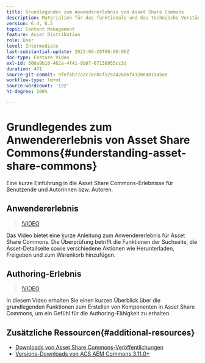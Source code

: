 ```yaml
---
title: Grundlegendes zum Anwendererlebnis von Asset Share Commons
description: Materialien für das funktionale und das technische Verständnis von Assets Share Commons
version: 6.4, 6.5
topic: Content Management
feature: Asset Distribution
role: User
level: Intermediate
last-substantial-update: 2022-06-20T00:00:00Z
doc-type: Feature Video
exl-id: 500a9b10-462a-4f41-9b07-67138955cc3d
duration: 471
source-git-commit: 9fef4b77a2c70c8cf525d42686f4120e481945ee
workflow-type: tm+mt
source-wordcount: '122'
ht-degree: 100%

---
```


# Grundlegendes zum Anwendererlebnis von Asset Share Commons{#understanding-asset-share-commons}

Eine kurze Einführung in die Asset Share Commons-Erlebnisse für Benutzende und Autorinnen bzw. Autoren.

## Anwendererlebnis

>[!VIDEO](https://video.tv.adobe.com/v/20497?quality=12&learn=on)

Das Video bietet eine kurze Anleitung zum Anwendererlebnis für Asset Share Commons. Die Überprüfung betrifft die Funktionen der Suchseite, die Asset-Detailseite sowie verschiedene Aktionen wie Herunterladen, Freigeben und zum Warenkorb hinzufügen.

## Authoring-Erlebnis

>[!VIDEO](https://video.tv.adobe.com/v/20498?quality=12&learn=on)

In diesem Video erhalten Sie einen kurzen Überblick über die grundlegenden Funktionen zum Erstellen von Komponenten in Asset Share Commons, um ein Gefühl für die Authoring-Fähigkeit zu erhalten.

## Zusätzliche Ressourcen{#additional-resources}

* [Downloads von Asset Share Commons-Veröffentlichungen](https://github.com/Adobe-Marketing-Cloud/asset-share-commons/releases)
* [Versions-Downloads von ACS AEM Commons 3.11.0+](https://github.com/Adobe-Consulting-Services/acs-aem-commons/releases)
